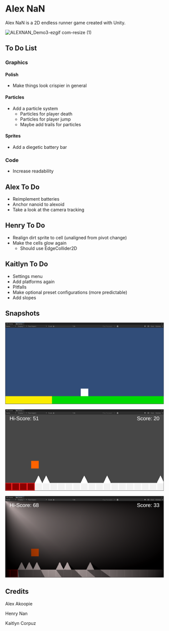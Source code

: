 # Alex NaN

Alex NaN is a 2D endless runner game created with Unity.

![ALEXNAN_Demo3-ezgif com-resize (1)](https://github.com/user-attachments/assets/d3728524-8c68-466b-8613-ae548d0eaef8)


## To Do List

### Graphics

#### Polish

- Make things look crispier in general
  
#### Particles

- Add a particle system
  - Particles for player death
  - Particles for player jump
  - Maybe add trails for particles

#### Sprites

- Add a diegetic battery bar

### Code

- Increase readability

## Alex To Do

- Reimplement batteries
- Anchor nanoid to alexoid
- Take a look at the camera tracking

## Henry To Do

- Realign dirt sprite to cell (unaligned from pivot change)
- Make the cells glow again
  - Should use EdgeCollider2D

## Kaitlyn To Do

- Settings menu
- Add platforms again
- Pitfalls
- Make optional preset configurations (more predictable)
- Add slopes

## Snapshots

![Version 1](imgs/img1.png)

![Version 2](imgs/img2.png)

![Version 3](imgs/img3.png)

## Credits

Alex Akoopie

Henry Nan

Kaitlyn Corpuz
